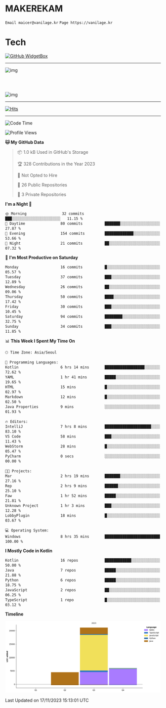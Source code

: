 # MAKEREKAM

`Email maicer@vanilage.kr`
`Page https://vanilage.kr`

# Tech

[![GitHub WidgetBox](https://github-widgetbox.vercel.app/api/skills?languages=python,js,ts,c,cpp,cs,java,kotlin,bash,md,html,css,xml,yaml,swift,powershell,json,R,SQL,php&tools=git,npm,gradle,nodejs,vercel,nginx&includeNames=true&theme=darkmode)](https://github.com/Jurredr/github-widgetbox)

---

![img](https://github-readme-stats.vercel.app/api/top-langs/?username=MAKEREKAM&layout=compact&theme=gruvbox)

<br>
<br>

![img](https://github-readme-stats.vercel.app/api/?username=MAKEREKAM&layout=compact&theme=gruvbox)

---

[![Hits](https://hits.seeyoufarm.com/api/count/incr/badge.svg?url=https%3A%2F%2Fgithub.com%2FMAKEREKAM&count_bg=%234A49D1&title_bg=%23555555&icon=&icon_color=%23E7E7E7&title=방문&edge_flat=false)](https://hits.seeyoufarm.com)

---

<!--START_SECTION:waka-->
![Code Time](http://img.shields.io/badge/Code%20Time-80%20hrs%2025%20mins-blue)

![Profile Views](http://img.shields.io/badge/Profile%20Views-0-blue)

**🐱 My GitHub Data** 

> 📦 1.0 kB Used in GitHub's Storage 
 > 
> 🏆 328 Contributions in the Year 2023
 > 
> 🚫 Not Opted to Hire
 > 
> 📜 26 Public Repositories 
 > 
> 🔑 3 Private Repositories 
 > 
**I'm a Night 🦉** 

```text
🌞 Morning                32 commits          ███░░░░░░░░░░░░░░░░░░░░░░   11.15 % 
🌆 Daytime                80 commits          ███████░░░░░░░░░░░░░░░░░░   27.87 % 
🌃 Evening                154 commits         █████████████░░░░░░░░░░░░   53.66 % 
🌙 Night                  21 commits          ██░░░░░░░░░░░░░░░░░░░░░░░   07.32 % 
```
📅 **I'm Most Productive on Saturday** 

```text
Monday                   16 commits          █░░░░░░░░░░░░░░░░░░░░░░░░   05.57 % 
Tuesday                  37 commits          ███░░░░░░░░░░░░░░░░░░░░░░   12.89 % 
Wednesday                26 commits          ██░░░░░░░░░░░░░░░░░░░░░░░   09.06 % 
Thursday                 50 commits          ████░░░░░░░░░░░░░░░░░░░░░   17.42 % 
Friday                   30 commits          ███░░░░░░░░░░░░░░░░░░░░░░   10.45 % 
Saturday                 94 commits          ████████░░░░░░░░░░░░░░░░░   32.75 % 
Sunday                   34 commits          ███░░░░░░░░░░░░░░░░░░░░░░   11.85 % 
```


📊 **This Week I Spent My Time On** 

```text
🕑︎ Time Zone: Asia/Seoul

💬 Programming Languages: 
Kotlin                   6 hrs 14 mins       ██████████████████░░░░░░░   72.62 % 
YAML                     1 hr 41 mins        █████░░░░░░░░░░░░░░░░░░░░   19.65 % 
HTML                     15 mins             █░░░░░░░░░░░░░░░░░░░░░░░░   02.97 % 
Markdown                 12 mins             █░░░░░░░░░░░░░░░░░░░░░░░░   02.50 % 
Java Properties          9 mins              ░░░░░░░░░░░░░░░░░░░░░░░░░   01.93 % 

🔥 Editors: 
IntelliJ                 7 hrs 8 mins        █████████████████████░░░░   83.10 % 
VS Code                  58 mins             ███░░░░░░░░░░░░░░░░░░░░░░   11.43 % 
WebStorm                 28 mins             █░░░░░░░░░░░░░░░░░░░░░░░░   05.47 % 
PyCharm                  0 secs              ░░░░░░░░░░░░░░░░░░░░░░░░░   00.00 % 

🐱‍💻 Projects: 
Mar                      2 hrs 19 mins       ███████░░░░░░░░░░░░░░░░░░   27.16 % 
Rep                      2 hrs 9 mins        ██████░░░░░░░░░░░░░░░░░░░   25.10 % 
Faw                      1 hr 52 mins        █████░░░░░░░░░░░░░░░░░░░░   21.81 % 
Unknown Project          1 hr 3 mins         ███░░░░░░░░░░░░░░░░░░░░░░   12.28 % 
LobbyPlugin              18 mins             █░░░░░░░░░░░░░░░░░░░░░░░░   03.67 % 

💻 Operating System: 
Windows                  8 hrs 35 mins       █████████████████████████   100.00 % 
```

**I Mostly Code in Kotlin** 

```text
Kotlin                   16 repos            ████████████░░░░░░░░░░░░░   50.00 % 
Java                     7 repos             █████░░░░░░░░░░░░░░░░░░░░   21.88 % 
Python                   6 repos             █████░░░░░░░░░░░░░░░░░░░░   18.75 % 
JavaScript               2 repos             ██░░░░░░░░░░░░░░░░░░░░░░░   06.25 % 
TypeScript               1 repo              █░░░░░░░░░░░░░░░░░░░░░░░░   03.12 % 
```



**Timeline**

![Lines of Code chart](https://raw.githubusercontent.com/MAKEREKAM/MAKEREKAM/main/assets/bar_graph.png)


 Last Updated on 17/11/2023 15:13:01 UTC
<!--END_SECTION:waka-->
